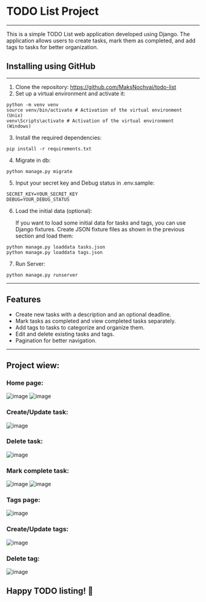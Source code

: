 # TODO List Project

-----------------------------------

This is a simple TODO List web application developed using Django. The application allows users to create tasks, mark them as completed, and add tags to tasks for better organization.

## Installing using GitHub

-----------------------------------

1. Clone the repository: https://github.com/MaksNochvai/todo-list
2. Set up a virtual environment and activate it:
```
python -m venv venv
source venv/bin/activate # Activation of the virtual environment (Unix)
venv\Scripts\activate # Activation of the virtual environment (Windows)
```
3. Install the required dependencies:
```
pip install -r requirements.txt
```
4. Migrate in db:
```
python manage.py migrate
```
5. Input your secret key and Debug status in .env.sample:
```
SECRET_KEY=YOUR_SECRET_KEY
DEBUG=YOUR_DEBUG_STATUS
```
6. Load the initial data (optional):
  
    If you want to load some initial data for tasks and tags, you can use Django fixtures. Create JSON fixture files as shown in the previous section and load them:
```
python manage.py loaddata tasks.json
python manage.py loaddata tags.json
```
7. Run Server:
```
python manage.py runserver
```

----------------------
## Features
- Create new tasks with a description and an optional deadline.
- Mark tasks as completed and view completed tasks separately.
- Add tags to tasks to categorize and organize them.
- Edit and delete existing tasks and tags.
- Pagination for better navigation.

---------
## Project wiew:

### Home page:

![image](https://github.com/MaksNochvai/todo-list/assets/123680608/b68dd432-773f-4365-b463-1dabb3665fa0)
![image](https://github.com/MaksNochvai/todo-list/assets/123680608/8a79e656-3f5f-45a5-aa94-16ed37cab3db)

### Create/Update task:

![image](https://github.com/MaksNochvai/todo-list/blob/master/assets/123680608/105f9648-6ab7-4a07-9007-e718be61c34c)

### Delete task:

![image](https://github.com/MaksNochvai/todo-list/blob/master/assets/123680608/ae4f1510-c644-4b26-9b34-50eccf1a5361)

### Mark complete task:

![image](https://github.com/MaksNochvai/todo-list/blob/master/assets/123680608/338467a8-61eb-4591-a479-02c76ecc3617)
![image](https://github.com/MaksNochvai/todo-list/blob/master/assets/123680608/8a464207-ebbd-4c05-b4c2-38d72d11b728)

### Tags page:

![image](https://github.com/MaksNochvai/todo-list/blob/master/assets/123680608/11ada8ff-d508-45e0-8713-145c1f750e3a)

### Create/Update tags:

![image](https://github.com/MaksNochvai/todo-list/blob/master/assets/123680608/c199988d-5dd5-49f8-b105-3c1f8cc5ba1b)

### Delete tag:

![image](https://github.com/MaksNochvai/todo-list/blob/master/assets/123680608/65b3c5e3-7ce4-4b24-8b53-b678b32573d2)

## Happy TODO listing! 📝
